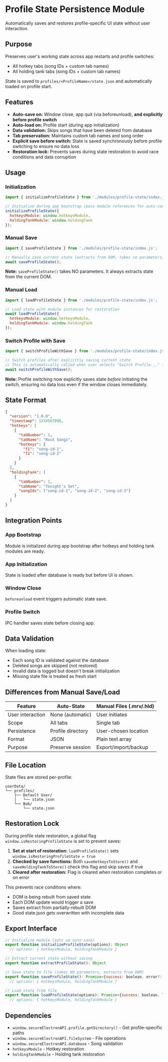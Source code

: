 # Profile State Persistence Module

Automatically saves and restores profile-specific UI state without user interaction.

## Purpose

Preserves user's working state across app restarts and profile switches:
- All hotkey tabs (song IDs + custom tab names)
- All holding tank tabs (song IDs + custom tab names)

State is saved to `profiles/<ProfileName>/state.json` and automatically loaded on profile start.

## Features

- **Auto-save on:** Window close, app quit (via beforeunload), **and explicitly before profile switch**
- **Auto-load on:** Profile start (during app initialization)
- **Data validation:** Skips songs that have been deleted from database
- **Tab preservation:** Maintains custom tab names and song order
- **Explicit save before switch:** State is saved synchronously before profile switching to ensure no data loss
- **Restoration lock:** Prevents saves during state restoration to avoid race conditions and data corruption

## Usage

### Initialization

```javascript
import { initializeProfileState } from './modules/profile-state/index.js';

// Initialize during app bootstrap (pass module references for auto-save)
initializeProfileState({
  hotkeysModule: window.hotkeysModule,
  holdingTankModule: window.holdingTank
});
```

### Manual Save

```javascript
import { saveProfileState } from './modules/profile-state/index.js';

// Manually save current state (extracts from DOM, takes no parameters)
await saveProfileState();
```

**Note:** `saveProfileState()` takes NO parameters. It always extracts state from the current DOM.

### Manual Load

```javascript
import { loadProfileState } from './modules/profile-state/index.js';

// Load state with module instances for restoration
await loadProfileState({
  hotkeysModule: window.hotkeysModule,
  holdingTankModule: window.holdingTank
});
```

### Switch Profile with Save

```javascript
import { switchProfileWithSave } from './modules/profile-state/index.js';

// Switch profiles after explicitly saving current state
// This is automatically called when user selects "Switch Profile..." from menu
await switchProfileWithSave();
```

**Note:** Profile switching now explicitly saves state *before* initiating the switch, ensuring no data loss even if the window closes immediately.

## State Format

```json
{
  "version": "1.0.0",
  "timestamp": 1234567890,
  "hotkeys": [
    {
      "tabNumber": 1,
      "tabName": "Rock Songs",
      "hotkeys": {
        "f1": "song-id-1",
        "f2": "song-id-2"
      }
    }
  ],
  "holdingTank": [
    {
      "tabNumber": 1,
      "tabName": "Tonight's Set",
      "songIds": ["song-id-1", "song-id-2", "song-id-3"]
    }
  ]
}
```

## Integration Points

### App Bootstrap
Module is initialized during app bootstrap after hotkeys and holding tank modules are ready.

### App Initialization
State is loaded after database is ready but before UI is shown.

### Window Close
`beforeunload` event triggers automatic state save.

### Profile Switch
IPC handler saves state before closing app.

## Data Validation

When loading state:
- Each song ID is validated against the database
- Deleted songs are skipped (not restored)
- Invalid data is logged but doesn't break initialization
- Missing state file is treated as fresh start

## Differences from Manual Save/Load

| Feature | Auto-State | Manual Files (.mrv/.hld) |
|---------|-----------|-------------------------|
| User interaction | None (automatic) | User initiates |
| Scope | All tabs | Single tab |
| Persistence | Profile directory | User-chosen location |
| Format | JSON | Plain text array |
| Purpose | Preserve session | Export/import/backup |

## File Location

State files are stored per-profile:
```
userData/
└── profiles/
    ├── Default User/
    │   └── state.json
    └── Bob/
        └── state.json
```

## Restoration Lock

During profile state restoration, a global flag `window.isRestoringProfileState` is set to prevent saves:

1. **Set at start of restoration:** `loadProfileState()` sets `window.isRestoringProfileState = true`
2. **Checked by save functions:** Both `saveHotkeysToStore()` and `saveHoldingTankToStore()` check this flag and skip saves if true
3. **Cleared after restoration:** Flag is cleared when restoration completes or on error

This prevents race conditions where:
- DOM is being rebuilt from saved state
- Each DOM update would trigger a save
- Saves extract from partially-rebuilt DOM
- Good state.json gets overwritten with incomplete data

## Export Interface

```javascript
// Initialize module (sets up auto-save)
export function initializeProfileState(options): Object
  // options: { hotkeysModule, holdingTankModule }

// Extract current state without saving
export function extractProfileState(): Object

// Save state to file (takes NO parameters, extracts from DOM)
export function saveProfileState(): Promise<{success: boolean, error?: string}>
  // options: { hotkeysModule, holdingTankModule }

// Load state from file
export function loadProfileState(options): Promise<{success: boolean, loaded: boolean, error?: string}>
  // options: { hotkeysModule, holdingTankModule }
```

## Dependencies

- `window.secureElectronAPI.profile.getDirectory()` - Get profile-specific paths
- `window.secureElectronAPI.fileSystem` - File operations
- `window.secureElectronAPI.database` - Song validation
- `hotkeysModule` - Hotkey restoration
- `holdingTankModule` - Holding tank restoration


